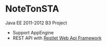 NoteTonSTA
==========

Java EE 2011-2012 B3 Project 

- Support AppEngine
- REST API with [Restlet Web Api Framework](http://restlet.org/)
